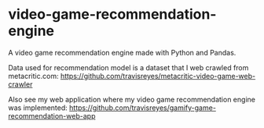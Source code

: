 # video-game-recommendation-engine

A video game recommendation engine made with Python and Pandas. 

Data used for recommendation model is a dataset that I web crawled from metacritic.com:
https://github.com/travisreyes/metacritic-video-game-web-crawler

Also see my web application where my video game recommendation engine was implemented:
https://github.com/travisreyes/gamify-game-recommendation-web-app
